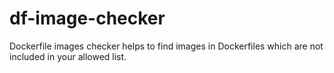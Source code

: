 # df-image-checker
Dockerfile images checker helps to find images in Dockerfiles which are not included in your allowed list.
